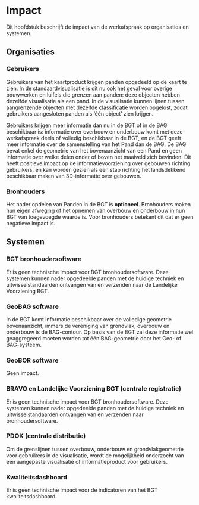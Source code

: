 # Impact

Dit hoofdstuk beschrijft de impact van de werkafspraak op organisaties en
systemen.

## Organisaties

### Gebruikers

Gebruikers van het kaartproduct krijgen panden opgedeeld op de kaart te zien. In
de standaardvisualisatie is dit nu ook het geval voor overige bouwwerken en
luifels die grenzen aan panden: deze objecten hebben dezelfde visualisatie als
een pand. In de visualisatie kunnen lijnen tussen aangrenzende objecten met
dezelfde classificatie worden opgelost, zodat gebruikers aangesloten panden als
‘één object’ zien krijgen.

Gebruikers krijgen meer informatie dan nu in de BGT of in de BAG beschikbaar is:
informatie over overbouw en onderbouw komt met deze werkafspraak deels of
volledig beschikbaar in de BGT, en de BGT geeft meer informatie over de
samenstelling van het Pand dan de BAG. De BAG bevat enkel de geometrie van het
bovenaanzicht van een Pand en geen informatie over welke delen onder of boven
het maaiveld zich bevinden. Dit heeft positieve impact op de
informatievoorziening over gebouwen richting gebruikers, en kan worden gezien
als een stap richting het landsdekkend beschikbaar maken van 3D-informatie over
gebouwen.

### Bronhouders

Het nader opdelen van Panden in de BGT is **optioneel**. Bronhouders maken hun
eigen afweging of het opnemen van overbouw en onderbouw in hun BGT van
toegevoegde waarde is. Voor bronhouders betekent dit dat er geen negatieve
impact is.

## Systemen

### BGT bronhoudersoftware

Er is geen technische impact voor BGT bronhoudersoftware. Deze systemen kunnen
nader opgedeelde panden met de huidige techniek en uitwisselstandaarden
ontvangen van en verzenden naar de Landelijke Voorziening BGT.

### GeoBAG software

In de BGT komt informatie beschikbaar over de volledige geometrie bovenaanzicht,
immers de vereniging van grondvlak, overbouw en onderbouw is de BAG-contour. Op
basis van de BGT zal deze informatie wel geaggregeerd moeten worden tot één
BAG-geometrie door het Geo- of BAG-systeem.

### GeoBOR software

Geen impact.

### BRAVO en Landelijke Voorziening BGT (centrale registratie)

Er is geen technische impact voor BGT bronhoudersoftware. Deze systemen kunnen
nader opgedeelde panden met de huidige techniek en uitwisselstandaarden
ontvangen van en verzenden naar bronhoudersoftware.

### PDOK (centrale distributie)

Om de grenslijnen tussen overbouw, onderbouw en grondvlakgeometrie voor
gebruikers in de visualisatie, wordt de mogelijkheid onderzocht van een
aangepaste visualisatie of informatieproduct voor gebruikers.

### Kwaliteitsdashboard

Er is geen technische impact voor de indicatoren van het BGT
kwaliteitsdashboard.

